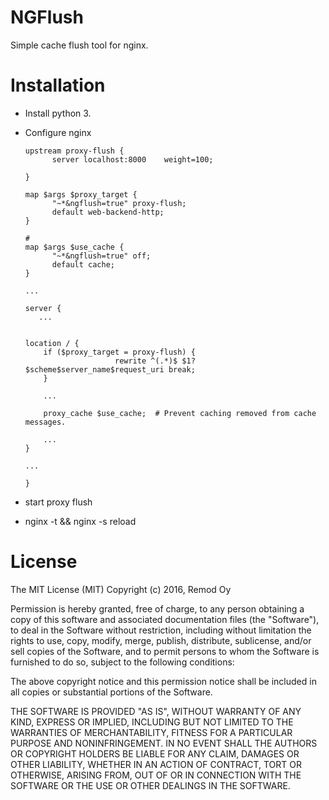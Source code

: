 NGFlush
========

Simple cache flush tool for nginx.


Installation
==========

* Install python 3.
* Configure nginx


      upstream proxy-flush {
            server localhost:8000    weight=100;

      }

      map $args $proxy_target {
            "~*&ngflush=true" proxy-flush;
            default web-backend-http;
      }

      #
      map $args $use_cache {
            "~*&ngflush=true" off;
            default cache;
      }

      ...

      server {
         ...


      location / {
          if ($proxy_target = proxy-flush) {
                          rewrite ^(.*)$ $1?$scheme$server_name$request_uri break;
          }

          ...

          proxy_cache $use_cache;  # Prevent caching removed from cache messages.

          ...
      }

      ...

      }

* start proxy flush
* nginx -t && nginx -s reload


License
=======

The MIT License (MIT)
Copyright (c) 2016, Remod Oy

Permission is hereby granted, free of charge, to any person obtaining a copy of this software and associated documentation files (the "Software"), to deal in the Software without restriction, including without limitation the rights to use, copy, modify, merge, publish, distribute, sublicense, and/or sell copies of the Software, and to permit persons to whom the Software is furnished to do so, subject to the following conditions:

The above copyright notice and this permission notice shall be included in all copies or substantial portions of the Software.

THE SOFTWARE IS PROVIDED "AS IS", WITHOUT WARRANTY OF ANY KIND, EXPRESS OR IMPLIED, INCLUDING BUT NOT LIMITED TO THE WARRANTIES OF MERCHANTABILITY, FITNESS FOR A PARTICULAR PURPOSE AND NONINFRINGEMENT. IN NO EVENT SHALL THE AUTHORS OR COPYRIGHT HOLDERS BE LIABLE FOR ANY CLAIM, DAMAGES OR OTHER LIABILITY, WHETHER IN AN ACTION OF CONTRACT, TORT OR OTHERWISE, ARISING FROM, OUT OF OR IN CONNECTION WITH THE SOFTWARE OR THE USE OR OTHER DEALINGS IN THE SOFTWARE.
